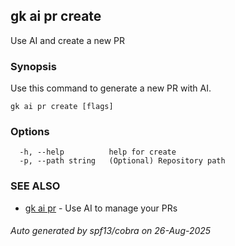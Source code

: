## gk ai pr create

Use AI and create a new PR

### Synopsis


Use this command to generate a new PR with AI.


```
gk ai pr create [flags]
```

### Options

```
  -h, --help          help for create
  -p, --path string   (Optional) Repository path
```

### SEE ALSO

* [gk ai pr](gk_ai_pr.md)	 - Use AI to manage your PRs

###### Auto generated by spf13/cobra on 26-Aug-2025
